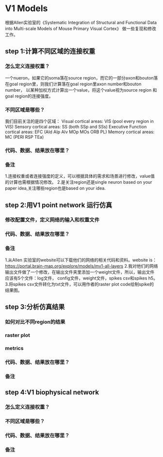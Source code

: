 # V1 Models
根据Allen实验室的《Systematic Integration of Structural and Functional Data into Multi-scale Models of Mouse Primary Visual Cortex》
做一些复现和修改工作。

## step 1:计算不同区域的连接权重
### 怎么定义连接权重？
一个nueron，如果它的soma落在source region，而它的一部分axon和bouton落在goal region里，则我们计算落在goal region里axon number和bouton number，
以某种加权方式计算出一个value，将这个value视为source region 和goal region的连接强度。

### 不同区域是哪些？
我们目前关注的是四个区域：
Visual cortical areas: VIS  (pool every region in VIS)
Sensory cortical areas: SS  (both SSp and SSs)
Executive Function cortical areas: EFC  (AId AIp AIv MOp MOs ORB  PL)
Memory cortical areas: MC   (PERI  RSP  TEa)
### 代码、数据、结果放在哪里？

### 备注
1.连接权重或者连接强度的定义，可以根据具体的需求和场景进行修改，value值的计算也需根据情况修改。
2.是关注region还是single neuron based on your paper idea,关注哪些region也是based on your idea.




## step 2:用V1 point network 运行仿真
### 修改配置文件，定义网络的输入和权重文件

### 代码、数据、结果放在哪里？
### 备注
1.从Allen 实验室的website可以下载他们的网络的相关代码和资料。website is：https://portal.brain-map.org/explore/models/mv1-all-layers
2.我对他们的网络输出文件做了一个修改，在输出文件夹里添加一个weight文件，所以，输出文件应该有5个文件：log文件，
config文件，weight文件，spikes csv和spikes h5。
3.将spikes csv文件转化为txt文件，可以用作者的raster plot code绘制spike的结果图。

## step 3:分析仿真结果
### 如何对比不同region的结果
### raster plot
### metrics
### 代码、数据、结果放在哪里？
### 备注

## step 4:V1 biophysical network
### 怎么定义连接权重？
### 不同区域是哪些？
### 代码、数据、结果放在哪里？
### 备注
